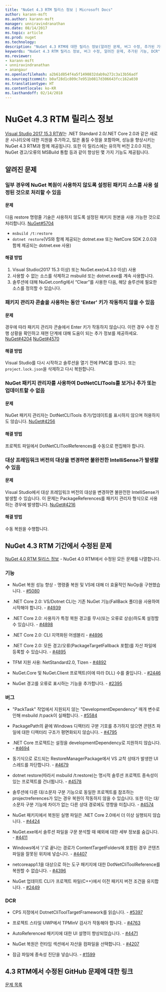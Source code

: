 ```yaml
---
title: "NuGet 4.3 RTM 릴리스 정보 | Microsoft Docs"
author: karann-msft
ms.author: karann-msft
manager: unniravindranathan
ms.date: 08/14/2017
ms.topic: article
ms.prod: nuget
ms.technology: 
description: "NuGet 4.3 RTM에 대한 릴리스 정보(알려진 문제, 버그 수정, 추가된 기능 및 DCR 포함)"
keywords: "NuGet 4.3 RTM 릴리스 정보, 버그 수정, 알려진 문제, 추가된 기능, DCR"
ms.reviewer:
- karann-msft
- unniravindranathan
- anangaur
ms.openlocfilehash: a2b61d854f4a5f1490832dab9a272c3a13b56adf
ms.sourcegitcommit: b0af28d1c809c7e951b0817d306643fcc162a030
ms.translationtype: HT
ms.contentlocale: ko-KR
ms.lasthandoff: 02/14/2018
---
```

# <a name="nuget-43-rtm-release-notes"></a>NuGet 4.3 RTM 릴리스 정보

[Visual Studio 2017 15.3 RTW](https://www.visualstudio.com/news/releasenotes/vs2017-relnotes)는 .NET Standard 2.0/.NET Core 2.0과 같은 새로운 시나리오에 대한 지원을 추가하고, 많은 품질 수정을 포함하며, 성능을 향상시키는 NuGet 4.3 RTM과 함께 제공됩니다. 또한 이 릴리스에는 유의적 버전 2.0.0 지원, NuGet 경고/오류의 MSBuild 통합 등과 같이 향상된 몇 가지 기능도 제공됩니다.

## <a name="known-issues"></a>알려진 문제

### <a name="nuget-restore-may-treat-disabled-package-sources-as-enabled-in-some-cases"></a>일부 경우에 NuGet 복원이 사용하지 않도록 설정된 패키지 소스를 사용 설정된 것으로 처리할 수 있음

#### <a name="issue"></a>문제

다음 restore 명령줄 기술은 사용하지 않도록 설정된 패키지 원본을 사용 가능한 것으로 처리합니다. [NuGet#5704](https://github.com/NuGet/Home/issues/5704)
- `msbuild /t:restore`
- `dotnet restore`(VS와 함께 제공되는 dotnet.exe 또는 NetCore SDK 2.0.0과 함께 제공되는 dotnet.exe 사용)

#### <a name="workaround"></a>해결 방법

1. Visual Studio(2017 15.3 이상) 또는 NuGet.exe(v4.3.0 이상) 사용
1. 사용할 수 없는 소스를 삭제하고 msbuild 또는 dotnet.exe를 계속 사용합니다.
1. 솔루션에 대해 NuGet.config에서 “Clear”를 사용한 다음, 해당 솔루션에 필요한 소스를 정의할 수 있습니다.

### <a name="while-using-package-manager-console-enter-key-may-not-work"></a>패키지 관리자 콘솔을 사용하는 동안 'Enter' 키가 작동하지 않을 수 있음

#### <a name="issue"></a>문제

경우에 따라 패키지 관리자 콘솔에서 Enter 키가 작동하지 않습니다. 이런 경우 수정 진행 상황을 확인하고 재현 단계에 대해 도움이 되는 추가 정보를 제공하세요. [NuGet#4204](https://github.com/NuGet/Home/issues/4204) [NuGet#4570](https://github.com/NuGet/Home/issues/4570)

#### <a name="workaround"></a>해결 방법

Visual Studio를 다시 시작하고 솔루션을 열기 전에 PMC를 엽니다. 또는 `project.lock.json`을 삭제하고 다시 복원합니다.

### <a name="you-are-unable-to-view-add-or-update-dotnetclitools-using-nuget-package-manager"></a>NuGet 패키지 관리자를 사용하여 DotNetCLITools를 보거나 추가 또는 업데이트할 수 없음

#### <a name="issue"></a>문제

NuGet 패키지 관리자는 DotNetCLITools 추가/업데이트를 표시하지 않으며 허용하지도 않습니다. [NuGet#4256](https://github.com/NuGet/Home/issues/4256)

#### <a name="workaround"></a>해결 방법

프로젝트 파일에서 DotNetCLIToolReferences를 수동으로 편집해야 합니다.

### <a name="retargeting-target-framework-version-may-lead-to-incomplete-intellisense"></a>대상 프레임워크 버전의 대상을 변경하면 불완전한 IntelliSense가 발생할 수 있음

#### <a name="issue"></a>문제

Visual Studio에서 대상 프레임워크 버전의 대상을 변경하면 불완전한 IntelliSense가 발생할 수 있습니다. 이 문제는 PackageReferences를 패키지 관리자 형식으로 사용하는 경우에 발생합니다. [NuGet#4216](https://github.com/NuGet/Home/issues/4216)

#### <a name="workaround"></a>해결 방법

수동 복원을 수행합니다.

## <a name="issues-fixed-in-nuget-43-rtm-timeframe"></a>NuGet 4.3 RTM 기간에서 수정된 문제

[NuGet 4.0 RTM 릴리스 정보](../release-notes/nuget-4.0-RTM.md) - NuGet 4.0 RTM에서 수정된 모든 문제를 나열합니다.

### <a name="features"></a>기능

- NuGet 복원 성능 향상 - 명령줄 복원 및 VS에 대해 더 효율적인 NoOp을 구현했습니다. - [#5080](https://github.com/NuGet/Home/issues/5080)

- .NET Core 2.0: VS/Dotnet CLI는 기존 NuGet 기능(FallBack 폴더)을 사용하여 시작해야 합니다. - [#4939](https://github.com/NuGet/Home/issues/4939)

- .NET Core 2.0: 사용자가 특정 복원 경고를 무시(또는 오류로 상승)하도록 설정할 수 있습니다. - [#4898](https://github.com/NuGet/Home/issues/4898)

- .NET Core 2.0: CLI 지역화된 어셈블리 - [#4896](https://github.com/NuGet/Home/issues/4896)

- .NET Core 2.0: 모든 경고/오류(PackageTargetFallback 포함)를 자산 파일에 등록할 수 있습니다. - [#4895](https://github.com/NuGet/Home/issues/4895)

- TFM 지원 사용: NetStandard2.0, Tizen - [#4892](https://github.com/NuGet/Home/issues/4892)

- NuGet.Core 및 NuGet.Client 프로젝트(이에 따라 DLL) 수를 줄입니다. - [#2446](https://github.com/NuGet/Home/issues/2446)

- NuGet 경고를 오류로 표시하는 기능을 추가합니다. - [#2395](https://github.com/NuGet/Home/issues/2395)

### <a name="bugs"></a>버그

- "PackTask" 작업에서 지원되지 않는 "DevelopmentDependency" 매개 변수로 인해 msbuild /t:pack이 실패합니다. - [#5584](https://github.com/NuGet/Home/issues/5584)

- PackagePath의 끝에 Windows 디렉터리 구분 기호를 추가하지 않으면 콘텐츠 파일에 대한 디렉터리 구조가 평면화되지 않습니다. - [#4795](https://github.com/NuGet/Home/issues/4795)

- .NET Core 프로젝트는 설정을 developmentDependency로 지원하지 않습니다. - [#4694](https://github.com/NuGet/Home/issues/4694)

- 동기식으로 로드되는 RestoreManagerPackage에서 VS 교착 상태가 발생한 UI 스레드를 차단합니다. - [#4679](https://github.com/NuGet/Home/issues/4679)

- dotnet restore(따라서 msbuild /t:restore)는 명시적 솔루션 프로젝트 종속성이 있는 프로젝트를 건너뜁니다. - [#4578](https://github.com/NuGet/Home/issues/4578)

- 솔루션에 다른 대/소문자 구분 기능으로 동일한 프로젝트를 참조하는 projectreferences가 있는 경우 복원이 작동하지 않을 수 있습니다. 또한 이는 대/소문자 구분 기능에 차이가 없는 다른 상대 경로에도 영향을 미칩니다. - [#4574](https://github.com/NuGet/Home/issues/4574)

- NuGet 패키지에서 복원된 실행 파일은 .NET Core 2.0에서 더 이상 실행되지 않습니다. - [#4424](https://github.com/NuGet/Home/issues/4424)

- NuGet.exe에서 솔루션 파일을 구문 분석할 때 예외에 대한 세부 정보를 숨깁니다. - [#4411](https://github.com/NuGet/Home/issues/4411)

- Windows에서 '/'로 끝나는 경로가 ContentTargetFolders에 포함된 경우 콘텐츠 파일을 잘못된 위치에 넣습니다. - [#4407](https://github.com/NuGet/Home/issues/4407)

- netcoreapp1.1을 대상으로 하는 도구 패키지에 대한 DotNetCliToolReference를 복원할 수 없습니다. - [#4396](https://github.com/NuGet/Home/issues/4396)

- NuGet 업데이트 CLI가 프로젝트 파일(C++)에서 이전 패키지 버전 조건을 유지합니다. - [#2449](https://github.com/NuGet/Home/issues/2449)

### <a name="dcrs"></a>DCR

- CPS 지정에서 DotnetCliToolTargetFramework를 읽습니다. - [#5397](https://github.com/NuGet/Home/issues/5397)

- 프로젝트 스타일 UWP에서 TPMinV 검사가 작동해야 합니다. - [#4763](https://github.com/NuGet/Home/issues/4763)

- AutoReferenced 패키지에 대한 UI 설명이 향상되었습니다. - [#4471](https://github.com/NuGet/Home/issues/4471)

- NuGet 복원은 런타임 섹션에서 자산을 컴파일을 선택합니다. - [#4207](https://github.com/NuGet/Home/issues/4207)

- 잠금 파일에 종속성 진단을 넣습니다. - [#1599](https://github.com/NuGet/Home/issues/1599)

## <a name="links-to-github-issues-fixed-in-43-rtm"></a>4.3 RTM에서 수정된 GitHub 문제에 대한 링크

[문제 목록](https://github.com/NuGet/Home/issues?q=is%3Aissue+is%3Aclosed+milestone%3A%224.3")
